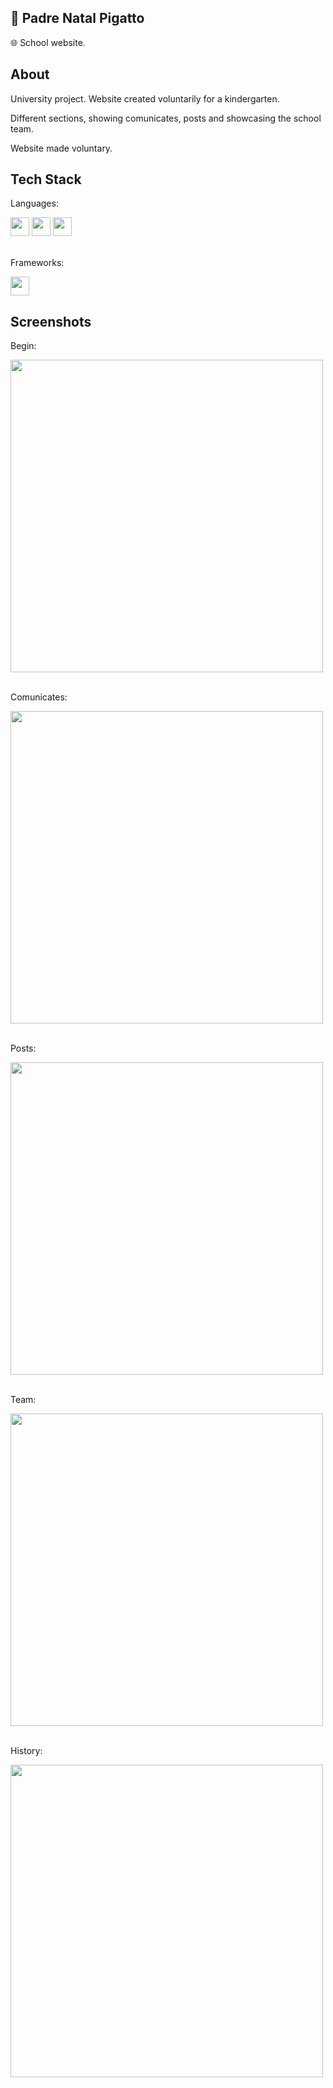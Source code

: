 ## 🏫 Padre Natal Pigatto

🌐 School website.

## About

University project. Website created voluntarily for a kindergarten.

Different sections, showing comunicates, posts and showcasing the school team.

Website made voluntary.

## Tech Stack

Languages:
<div>
    <img width="30px" src="https://cdn.jsdelivr.net/gh/devicons/devicon@latest/icons/html5/html5-original.svg" />
    <img width="30px" src="https://cdn.jsdelivr.net/gh/devicons/devicon@latest/icons/css3/css3-original.svg" />
    <img width="30px" src="https://cdn.jsdelivr.net/gh/devicons/devicon@latest/icons/javascript/javascript-original.svg" />
</div>

<br>

Frameworks:
<div>
    <img width="30px" src="https://cdn.jsdelivr.net/gh/devicons/devicon@latest/icons/tailwindcss/tailwindcss-original.svg" />
</div>

## Screenshots

Begin:
<div>
    <img width="500px" src="https://cdn.jsdelivr.net/gh/augvic/augvic@latest/screenshots/padre-natal-pigatto/1.png" />
</div>

<br>

Comunicates:
<div>
    <img width="500px" src="https://cdn.jsdelivr.net/gh/augvic/augvic@latest/screenshots/padre-natal-pigatto/2.png" />
</div>

<br>

Posts:
<div>
    <img width="500px" src="https://cdn.jsdelivr.net/gh/augvic/augvic@latest/screenshots/padre-natal-pigatto/3.png" />
</div>

<br>

Team:
<div>
    <img width="500px" src="https://cdn.jsdelivr.net/gh/augvic/augvic@latest/screenshots/padre-natal-pigatto/4.png" />
</div>

<br>

History:
<div>
    <img width="500px" src="https://cdn.jsdelivr.net/gh/augvic/augvic@latest/screenshots/padre-natal-pigatto/5.png" />
</div>

<br>
